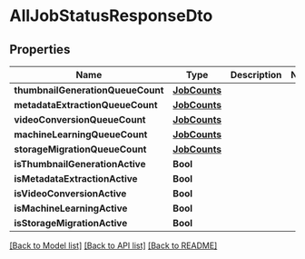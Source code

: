 # AllJobStatusResponseDto

## Properties
Name | Type | Description | Notes
------------ | ------------- | ------------- | -------------
**thumbnailGenerationQueueCount** | [**JobCounts**](JobCounts.md) |  | 
**metadataExtractionQueueCount** | [**JobCounts**](JobCounts.md) |  | 
**videoConversionQueueCount** | [**JobCounts**](JobCounts.md) |  | 
**machineLearningQueueCount** | [**JobCounts**](JobCounts.md) |  | 
**storageMigrationQueueCount** | [**JobCounts**](JobCounts.md) |  | 
**isThumbnailGenerationActive** | **Bool** |  | 
**isMetadataExtractionActive** | **Bool** |  | 
**isVideoConversionActive** | **Bool** |  | 
**isMachineLearningActive** | **Bool** |  | 
**isStorageMigrationActive** | **Bool** |  | 

[[Back to Model list]](../README.md#documentation-for-models) [[Back to API list]](../README.md#documentation-for-api-endpoints) [[Back to README]](../README.md)


